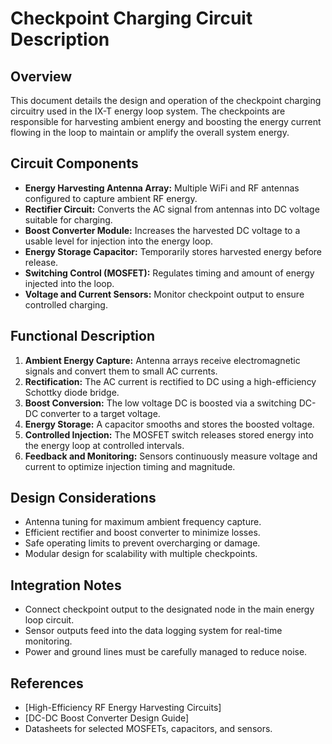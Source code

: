 # Checkpoint Charging Circuit Description

## Overview
This document details the design and operation of the checkpoint charging circuitry used in the IX-T energy loop system. The checkpoints are responsible for harvesting ambient energy and boosting the energy current flowing in the loop to maintain or amplify the overall system energy.

## Circuit Components
- **Energy Harvesting Antenna Array:** Multiple WiFi and RF antennas configured to capture ambient RF energy.
- **Rectifier Circuit:** Converts the AC signal from antennas into DC voltage suitable for charging.
- **Boost Converter Module:** Increases the harvested DC voltage to a usable level for injection into the energy loop.
- **Energy Storage Capacitor:** Temporarily stores harvested energy before release.
- **Switching Control (MOSFET):** Regulates timing and amount of energy injected into the loop.
- **Voltage and Current Sensors:** Monitor checkpoint output to ensure controlled charging.

## Functional Description
1. **Ambient Energy Capture:** Antenna arrays receive electromagnetic signals and convert them to small AC currents.
2. **Rectification:** The AC current is rectified to DC using a high-efficiency Schottky diode bridge.
3. **Boost Conversion:** The low voltage DC is boosted via a switching DC-DC converter to a target voltage.
4. **Energy Storage:** A capacitor smooths and stores the boosted voltage.
5. **Controlled Injection:** The MOSFET switch releases stored energy into the energy loop at controlled intervals.
6. **Feedback and Monitoring:** Sensors continuously measure voltage and current to optimize injection timing and magnitude.

## Design Considerations
- Antenna tuning for maximum ambient frequency capture.
- Efficient rectifier and boost converter to minimize losses.
- Safe operating limits to prevent overcharging or damage.
- Modular design for scalability with multiple checkpoints.

## Integration Notes
- Connect checkpoint output to the designated node in the main energy loop circuit.
- Sensor outputs feed into the data logging system for real-time monitoring.
- Power and ground lines must be carefully managed to reduce noise.

## References
- [High-Efficiency RF Energy Harvesting Circuits]
- [DC-DC Boost Converter Design Guide]
- Datasheets for selected MOSFETs, capacitors, and sensors.

